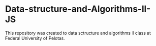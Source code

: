 # Data-structure-and-Algorithms-II-JS

This repository was created to data sctructure and algorithms II class at Federal University of Pelotas.
